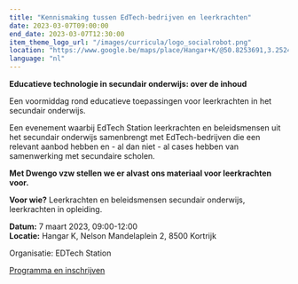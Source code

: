 ```yaml
---
title: "Kennismaking tussen EdTech-bedrijven en leerkrachten"
date: 2023-03-07T09:00:00
end_date: 2023-03-07T12:30:00
item_theme_logo_url: "/images/curricula/logo_socialrobot.png"
location: "https://www.google.be/maps/place/Hangar+K/@50.8253691,3.2524409,17z/data=!3m1!4b1!4m6!3m5!1s0x47c33ae8a0a97427:0xa77980e78bba9bb!8m2!3d50.8253657!4d3.2546296!16s%2Fg%2F11f3vj50ls"
language: "nl"
---
```

**Educatieve technologie in secundair onderwijs: over de inhoud**

Een voormiddag rond educatieve toepassingen voor leerkrachten in het secundair onderwijs.

Een evenement waarbij EdTech Station leerkrachten en beleidsmensen uit het secundair onderwijs samenbrengt met EdTech-bedrijven die een relevant aanbod hebben en - al dan niet - al cases hebben van samenwerking met secundaire scholen.

**Met Dwengo vzw stellen we er alvast ons materiaal voor leerkrachten voor.** 

**Voor wie?** Leerkrachten en beleidsmensen secundair onderwijs, leerkrachten in opleiding.

**Datum:** 7 maart 2023, 09:00-12:00<br>
**Locatie:**  Hangar K, Nelson Mandelaplein 2, 8500 Kortrijk

Organisatie: EDTech Station

[Programma en inschrijven](https://www.eventbrite.be/e/tickets-content-in-secundair-onderwijs-549223200377)
